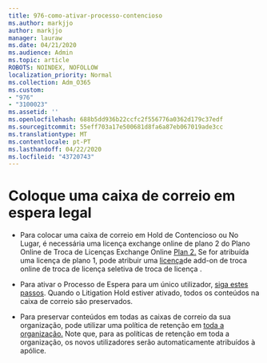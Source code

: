 ```yaml
---
title: 976-como-ativar-processo-contencioso
ms.author: markjjo
author: markjjo
manager: lauraw
ms.date: 04/21/2020
ms.audience: Admin
ms.topic: article
ROBOTS: NOINDEX, NOFOLLOW
localization_priority: Normal
ms.collection: Adm_O365
ms.custom:
- "976"
- "3100023"
ms.assetid: ''
ms.openlocfilehash: 688b5dd936b22ccfc2f556776a0362d179c37edf
ms.sourcegitcommit: 55eff703a17e500681d8fa6a87eb067019ade3cc
ms.translationtype: MT
ms.contentlocale: pt-PT
ms.lasthandoff: 04/22/2020
ms.locfileid: "43720743"
---
```

# <a name="place-a-mailbox-on-legal-hold"></a>Coloque uma caixa de correio em espera legal

- Para colocar uma caixa de correio em Hold de Contencioso ou No Lugar, é necessária uma licença exchange online de plano 2 do Plano Online de Troca de Licenças Exchange Online [Plan 2.](https://docs.microsoft.com/office365/servicedescriptions/office-365-platform-service-description/office-365-plan-options) Se for atribuída uma licença de plano 1, pode atribuir uma [licença](https://docs.microsoft.com/office365/servicedescriptions/exchange-online-archiving-service-description)de add-on de troca online de troca de licença seletiva de troca de licença .

- Para ativar o Processo de Espera para um único utilizador, [siga estes passos](https://docs.microsoft.com/office365/securitycompliance/create-a-litigation-hold). Quando o Litigation Hold estiver ativado, todos os conteúdos na caixa de correio são preservados.

- Para preservar conteúdos em todas as caixas de correio da sua organização, pode utilizar uma política de retenção em [toda a organização.](https://docs.microsoft.com/microsoft-365/compliance/retention-policies#applying-a-retention-policy-to-an-entire-organization-or-specific-locations) Note que, para as políticas de retenção em toda a organização, os novos utilizadores serão automaticamente atribuídos à apólice.
